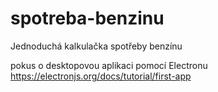# spotreba-benzinu
Jednoduchá kalkulačka spotřeby benzínu

pokus o desktopovou aplikaci pomocí Electronu
https://electronjs.org/docs/tutorial/first-app


